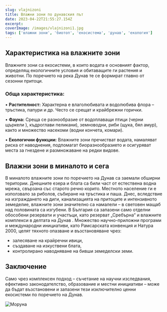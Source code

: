 ```yaml
---
slug: vlajnizoni
title: Влажни зони по дунавския път
date: 2023-04-22T21:55:27.154Z
excerpt: 
coverImage: /images/vlajnizoni1.jpg
tags: ['влажни зони', 'биотоп', 'екосистема', 'дунав', 'екология']
---
```


## Характеристика на влажните зони

Влажните зони са екосистеми, в които водата е основният фактор, определящ екологичните условия и обитаващите ги растения и животни. По поречието на река Дунав те се формират главно от сезонни притоци.

### Обща характеристика:

• **Растителност:**
Характерна е влаголюбивата и водолюбива флора – тръстика, папури и др. Често се срещат и крайбрежни горички.

• **Фауна:**
Среща се разнообразие от водоплаващи птици (черни щъркели ), къдроглави пеликани), земноводни, риби (щука, бял амур), както и множество насекоми (водни кончета, комари).

• **Екологични функции:**
Влажните зони пречистват водата, намаляват риска от наводнения, подпомагат биоразнообразието и осигуряват места за гнездене и размножаване на редки видове.

## Влажни зони в миналото и сега

В миналото влажните зони по поречието на Дунав са заемали обширни територии. Днешните езера и блата са били част от естествена водна мрежа, свързана със старото речно корито. Местното население ги е използвало за риболов, събиране на тръстика и паша.
Днес, вследствие на изграждането на диги, канализацията на притоците и интензивното земеделие, влажните зони значително са намалели – в световен мащаб над половината са изгубени. В България са запазени само отделни обособени резервати и участъци, като резерват „Сребърна“ и влажните комплекси в делтата на Дунав .
Множество научно-приложни програми и международни инициативи, като Рамсарската конвенция и Натура 2000, целят тяхното опазване и възстановяване чрез:

- залесяване на крайречни ивици,
- създаване на изкуствени блата,
- контролирано наводняване на бивши земеделски земи.

## Заключение

Само чрез комплексен подход – съчетание на научни изследвания, ефективно законодателство, образование и местни инициативи – може да бъдат възстановени и запазени тези изключително ценни екосистеми по поречието на Дунав.

![Моруна](/images/vlajnizoni2.jpg)
